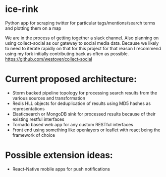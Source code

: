 # ice-rink
Python app for scraping twitter for particular tags/mentions/search terms and plotting them on a map

We are in the process of getting together a slack channel. Also planning on using collect-social as our gateway to social media data. Because we likely to need to iterate rapidly on that for this project for that reason I recommend using my fork initially contributing back as often as possible. https://github.com/westover/collect-social

# Current proposed architecture:

- Storm backed pipeline topology for processing search results from the various sources and transformation
- Redis HLL objects for deduplication of results using MD5 hashes as representations
- Elasticsearch or MongoDB sink for processed results because of their existing restful interfaces
- Tornado based web app for any custom RESTful interfaces
- Front end using something like openlayers or leaflet with react being the framework of choice

# Possible extension ideas:
- React-Native mobile apps for push notifications
